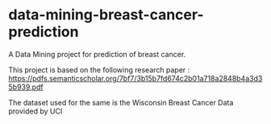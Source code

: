 # data-mining-breast-cancer-prediction
A Data Mining project for prediction of breast cancer.

This project is based on the following research paper : https://pdfs.semanticscholar.org/7bf7/3b15b7fd674c2b01a718a2848b4a3d35b939.pdf

The dataset used for the same is the Wisconsin Breast Cancer Data provided by UCI
